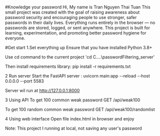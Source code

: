 #Knowledge your password
Hi, My name is Tran Nguyen Thai Tuan
This small project was created with the goal of raising awareness about password security and encouraging people to use stronger, safer passwords in their daily lives. Everything runs entirely in the browser — no passwords are stored, logged, or sent anywhere. This project is built for learning, experimentation, and promoting better password hygiene for everyone.

#Get start
1.Set everything up
Ensure that you have installed Python 3.8+

Use cd command to the current project
'cd C\....\passwordFiltering_server\'

Then install requirements library:
pip install -r requirements.txt

2 Run server
Start the FastAPI server : 
uvicorn main:app --reload --host 0.0.0.0 --port 5583

Server wil run at http://127.0.0.1:8000

3 Using API
To get 100 common weak password
GET /api/weak100

To get 100 random common weak password
GET /api/weak100/randomlist

4 Using web interface
Open file index.html in browser and enjoy

Note: 
This project I running at local, not saving any user's password
